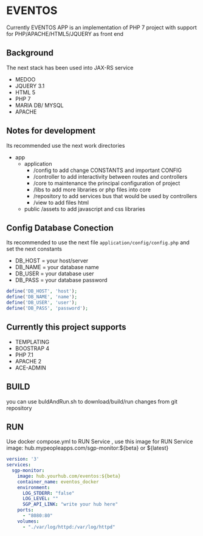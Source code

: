 # EVENTOS 

Currently EVENTOS APP is an implementation of PHP 7 project with support for PHP/APACHE/HTML5/JQUERY as front end


## Background
The next stack has been used into JAX-RS service 

- MEDOO
- JQUERY 3.1
- HTML 5
- PHP 7
- MARIA DB/ MYSQL
- APACHE

## Notes for development
Its recommended  use the next work directories

-  app
    - application
        -  /config to add change CONSTANTS and important CONFIG
        -  /controller to add interactivity between routes and controllers
        -  /core  to maintenance the principal configuration of project
        -  /libs  to add more libraries or php files into core
        -  /repository to add services bus that would be used by controllers
        -  /view to add files html
    -  public
           /assets to add javascript and css libraries    

## Config Database Conection
Its recommended to use the next file `application/config/config.php` and set the next constants

- DB_HOST = your host/server
- DB_NAME = your database name
- DB_USER = your database user
- DB_PASS  = your database password
```php
define('DB_HOST', 'host');
define('DB_NAME', 'name');
define('DB_USER', 'user');
define('DB_PASS', 'password');
````

## Currently this project supports

- TEMPLATING
- BOOSTRAP 4
- PHP 7.1
- APACHE 2 
- ACE-ADMIN

## BUILD
you can use buldAndRun.sh to  download/build/run changes from git repository 

## RUN
Use docker compose.yml  to RUN Service ,   use this image for RUN Service      image: hub.mypeopleapps.com/sgp-monitor:${beta}  or ${latest}
```yaml
version: '3'
services:
  sgp-monitor:
    image: hub.yourhub.com/eventos:${beta}
    container_name: eventos_docker
    environment:
      LOG_STDERR: "false"
      LOG_LEVEL: ""
      SGP_API_LINK: "write your hub here"
    ports:
      - "8080:80"
    volumes:
      - "./var/log/httpd:/var/log/httpd" 
```